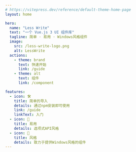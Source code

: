 ```yaml
---
# https://vitepress.dev/reference/default-theme-home-page
layout: home

hero:
  name: "Less Write"
  text: "一个 Vue.js 3 UI 组件库"
  tagline: 简单 · 易用 · Windows风格组件
  image:
    src: /less-write-logo.png
    alt: LessWrite
  actions:
    - theme: brand
      text: 快速开始
      link: /guide
    - theme: alt
      text: 组件
      link: /component

features:
  - icon: 🛠️
    title: 简单的导入
    details: 通过npm安装即可使用
    link: /guide
    linkText: 入门
  - icon: 📃
    title: 易用
    details: 选项式API风格
  - icon: 🍪
    title: 风格
    details: 致力于提供Windows风格的组件
---
```


